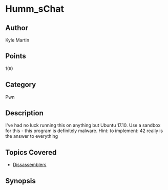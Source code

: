 # Humm_sChat
## Author
Kyle Martin
## Points
100
## Category
Pwn
## Description 
I've had no luck running this on anything but Ubuntu 17.10.  Use a sandbox for this - this program is definitely malware.
Hint: to implement: 42 really is the answer to everything
## Topics Covered

- [Dissassemblers](/reverse-engineering/what-are-disassemblers/)
## Synopsis

